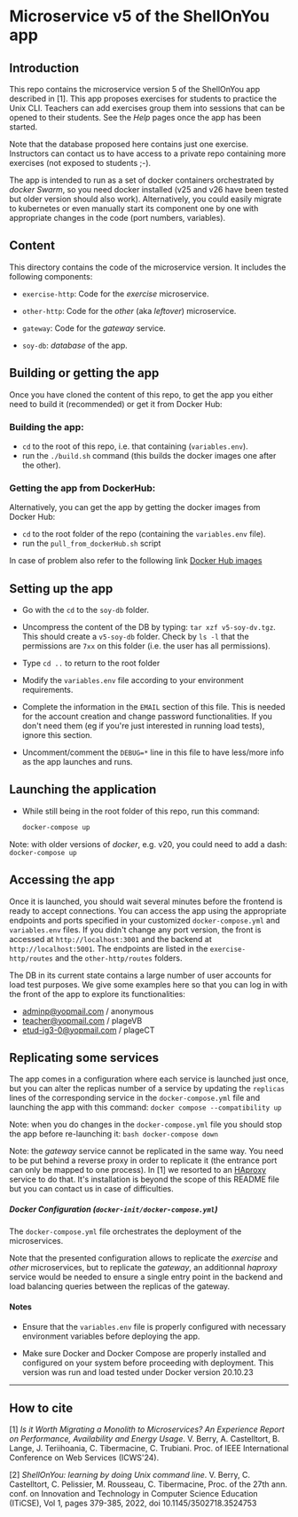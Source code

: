 # Microservice v5 of the ShellOnYou app

## Introduction

This repo contains the microservice version 5 of the ShellOnYou app described in [1]. This app proposes exercises for students to practice the Unix CLI. Teachers can add exercises group them into sessions that can be opened to their students. 
See the *Help* pages once the app has been started.

Note that the database proposed here contains just one exercise. Instructors can contact us to have access to a private repo containing more exercises (not exposed to students ;-).

The app is intended to run as a set of docker containers orchestrated by *docker Swarm*, so you need docker installed (v25 and v26 have been tested but older version should also work). Alternatively, you could easily migrate to kubernetes or even manually start its component one by one with appropriate changes in the code (port numbers, variables).

## Content

This directory contains the code of the microservice version. It includes the following components:

- `exercise-http`: Code for the *exercise* microservice.

- `other-http`: Code for the *other* (aka *leftover*) microservice.

- `gateway`: Code for the *gateway* service.

- `soy-db`: *database* of the app.


## Building or getting the app

Once you have cloned the content of this repo, to get the app you either need to build it (recommended) or get it from Docker Hub:

### Building the app:

- `cd` to the root of this repo, i.e. that containing (`variables.env`).
- run the `./build.sh` command (this builds the docker images one after the other).

### Getting the app from DockerHub:

Alternatively, you can get the app by getting the docker images from Docker Hub:
- `cd` to the root folder of the repo (containing the `variables.env` file).
- run the `pull_from_dockerHub.sh` script  

In case of problem also refer to the following link [Docker Hub images](https://hub.docker.com/repository/docker/icws24submission/postgres_icws24/general)


## Setting up the app
- Go with the `cd` to the `soy-db` folder.

- Uncompress the content of the DB by typing: `tar xzf v5-soy-dv.tgz`. This should create a `v5-soy-db` folder. Check by `ls -l` that the permissions are `7xx` on this folder (i.e. the user has all permissions).

- Type `cd ..` to return to the root folder

- Modify the `variables.env` file according to your environment requirements.

- Complete the information in the `EMAIL` section of this file. This is needed for the account creation and change password functionalities. If you don't need them (eg if you're just interested in running load tests), ignore this section.

- Uncomment/comment the `DEBUG=*` line in this file to have less/more info as the app launches and runs.


## Launching the application

- While still being in the root folder of this repo, run this command: 

    ```bash
    docker-compose up
    ```

Note: with older versions of *docker*, e.g. v20, you could need to add a dash: `docker-compose up`

## Accessing the app

Once it is launched, you should wait several minutes before the frontend is ready to accept connections. You can access the app using the appropriate endpoints and ports specified in your customized `docker-compose.yml` and `variables.env` files. If you didn't change any port version, the front is accessed at `http://localhost:3001` and the backend at `http://localhost:5001`.
The endpoints are listed in the `exercise-http/routes` and the `other-http/routes` folders.

The DB in its current state contains a large number of user accounts for load test purposes. We give some examples here so that you can log in with the front of the app to explore its functionalities:
- adminp@yopmail.com / anonymous
- teacher@yopmail.com / plageVB
- etud-ig3-0@yopmail.com / plageCT

## Replicating some services

The app comes in a configuration where each service is launched just once, but you can alter the replicas number of a service by updating the `replicas` lines of the corresponding service in the `docker-compose.yml` file and launching the app with this command:
`docker compose --compatibility up`

Note: when you do changes in the `docker-compose.yml` file you should stop the app before re-launching it:
    ```bash
    docker-compose down
    ```

Note: the *gateway* service cannot be replicated in the same way. You need to be put behind a reverse proxy in order to replicate it (the entrance port can only be mapped to one process). In [1] we resorted to an [HAproxy](https://www.haproxy.org/) service to do that. It's installation is beyond the scope of this README file but you can contact us in case of difficulties. 

##### Docker Configuration (`docker-init/docker-compose.yml`)

   The `docker-compose.yml` file orchestrates the deployment of the microservices.

   Note that the presented configuration allows to replicate the *exercise* and *other* microservices, but to replicate the *gateway*, an additionnal *haproxy* service would be needed to ensure a single entry point in the backend and load balancing queries between the replicas of the gateway.

#### Notes

- Ensure that the `variables.env` file is properly configured with necessary environment variables before deploying the app.

- Make sure Docker and Docker Compose are properly installed and configured on your system before proceeding with deployment. This version was run and load tested under Docker version 20.10.23

--- 
## How to cite

[1] *Is it Worth Migrating a Monolith to Microservices? An Experience Report on Performance, Availability and Energy Usage*. V. Berry, A. Castelltort, B. Lange, J. Teriihoania, C. Tibermacine, C. Trubiani. Proc. of IEEE International Conference on Web Services (ICWS'24).

[2] *ShellOnYou: learning by doing Unix command line*. V. Berry, C. Castelltort, C. Pelissier, M. Rousseau, C. Tibermacine, Proc. of the 27th ann. conf. on Innovation and Technology in Computer Science Education (ITiCSE), Vol 1, pages 379-385, 2022, doi 10.1145/3502718.3524753

